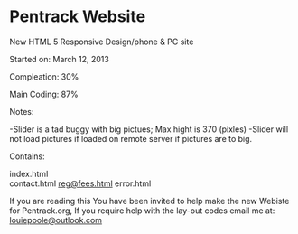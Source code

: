 Pentrack Website
================

New HTML 5 Responsive Design/phone &amp; PC site


Started on: March 12, 2013

Compleation: 30%

Main Coding: 87%





Notes:


-Slider is a tad buggy with big pictues; Max hight is 370 (pixles)
-Slider will not load pictures if loaded on remote server if pictures are to big.



Contains:

index.html  
contact.html 
reg@fees.html 
error.html






If you are reading this You have been invited to help make the new Webiste for Pentrack.org, If you require help with the lay-out codes email me at: louiepoole@outlook.com


